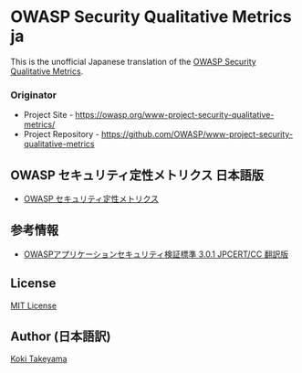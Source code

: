 # OWASP Security Qualitative Metrics ja

This is the unofficial Japanese translation of the [OWASP Security Qualitative Metrics](https://github.com/OWASP/www-project-security-qualitative-metrics).

### Originator

- Project Site - <https://owasp.org/www-project-security-qualitative-metrics/>
- Project Repository - <https://github.com/OWASP/www-project-security-qualitative-metrics>

## OWASP セキュリティ定性メトリクス 日本語版

- [OWASP セキュリティ定性メトリクス](Document/index.md)

## 参考情報

- [OWASPアプリケーションセキュリティ検証標準 3.0.1 JPCERT/CC 翻訳版](https://www.jpcert.or.jp/securecoding/materials-owaspasvs.html)

## License

[MIT License](https://opensource.org/licenses/MIT)

## Author (日本語訳)

[Koki Takeyama](https://github.com/coky-t)
